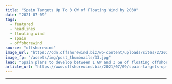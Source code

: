 ```yaml
---
title: "Spain Targets Up To 3 GW of Floating Wind by 2030"
date: "2021-07-09"
tags: 
  - featured
  - headlines
  - floating wind
  - spain
  - offshorewind
source: "offshorewind"
image_url: "https://cdn.offshorewind.biz/wp-content/uploads/sites/2/2021/07/09121503/Spain-Targets-Up-To-3-GW-of-Floating-Wind-by-2030.jpg"
image_fp: "/assets/img/post_thumbnails/33.jpg"
lead: "Spain plans to develop between 1 GW and 3 GW of floating offshore wind"
article_url: "https://www.offshorewind.biz/2021/07/09/spain-targets-up-to-3-gw-of-floating-wind-by-2030/"
---
```


---
